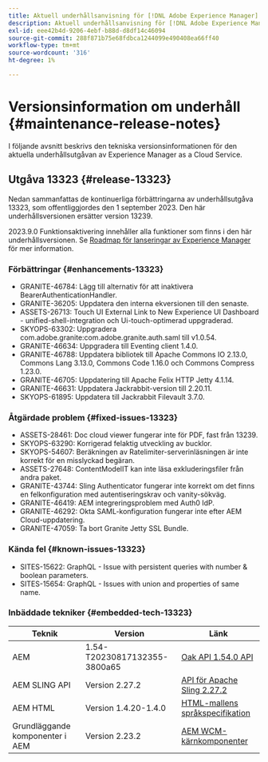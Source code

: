 ```yaml
---
title: Aktuell underhållsanvisning för [!DNL Adobe Experience Manager] as a Cloud Service.
description: Aktuell underhållsanvisning för [!DNL Adobe Experience Manager] as a Cloud Service.
exl-id: eee42b4d-9206-4ebf-b88d-d8df14c46094
source-git-commit: 288f871b75e68fdbca1244099e490408ea66ff40
workflow-type: tm+mt
source-wordcount: '316'
ht-degree: 1%

---
```


# Versionsinformation om underhåll {#maintenance-release-notes}

I följande avsnitt beskrivs den tekniska versionsinformationen för den aktuella underhållsutgåvan av Experience Manager as a Cloud Service.

## Utgåva 13323 {#release-13323}

Nedan sammanfattas de kontinuerliga förbättringarna av underhållsutgåva 13323, som offentliggjordes den 1 september 2023. Den här underhållsversionen ersätter version 13239.

2023.9.0 Funktionsaktivering innehåller alla funktioner som finns i den här underhållsversionen. Se [Roadmap för lanseringar av Experience Manager](https://experienceleague.adobe.com/docs/experience-manager-release-information/aem-release-updates/update-releases-roadmap.html) för mer information.

### Förbättringar {#enhancements-13323}

- GRANITE-46784: Lägg till alternativ för att inaktivera BearerAuthenticationHandler.
- GRANITE-36205: Uppdatera den interna ekversionen till den senaste.
- ASSETS-26713: Touch UI External Link to New Experience UI Dashboard - unified-shell-integration och Ui-touch-optimerad uppgraderad.
- SKYOPS-63302: Uppgradera com.adobe.granite:com.adobe.granite.auth.saml till v1.0.54.
- GRANITE-46634: Uppgradera till Eventing client 1.4.0.
- GRANITE-46788: Uppdatera bibliotek till Apache Commons IO 2.13.0, Commons Lang 3.13.0, Commons Code 1.16.0 och Commons Compress 1.23.0.
- GRANITE-46705: Uppdatering till Apache Felix HTTP Jetty 4.1.14.
- GRANITE-46631: Uppdatera Jackrabbit-version till 2.20.11.
- SKYOPS-61895: Uppdatera till Jackrabbit Filevault 3.7.0.

### Åtgärdade problem {#fixed-issues-13323}

- ASSETS-28461: Doc cloud viewer fungerar inte för PDF, fast från 13239.
- SKYOPS-63290: Korrigerad felaktig utveckling av bucklor.
- SKYOPS-54607: Beräkningen av Ratelimiter-serverinläsningen är inte korrekt för en misslyckad begäran.
- ASSETS-27648: ContentModelIT kan inte läsa exkluderingsfiler från andra paket.
- GRANITE-43744: Sling Authenticator fungerar inte korrekt om det finns en felkonfiguration med autentiseringskrav och vanity-sökväg.
- GRANITE-46419: AEM integreringsproblem med Auth0 IdP.
- GRANITE-46292: Okta SAML-konfiguration fungerar inte efter AEM Cloud-uppdatering.
- GRANITE-47059: Ta bort Granite Jetty SSL Bundle.

### Kända fel {#known-issues-13323}

- SITES-15622: GraphQL - Issue with persistent queries with number &amp; boolean parameters.
- SITES-15654: GraphQL - Issues with union and properties of same name.

### Inbäddade tekniker {#embedded-tech-13323}

| Teknik | Version | Länk |
|---|---|---|
| AEM | 1.54-T20230817132355-3800a65 | [Oak API 1.54.0 API](https://www.javadoc.io/doc/org.apache.jackrabbit/oak-api/1.54.0/index.html) |
| AEM SLING API | Version 2.27.2 | [API för Apache Sling 2.27.2](https://www.javadoc.io/doc/org.apache.sling/org.apache.sling.api/latest/index.html) |
| AEM HTML | Version 1.4.20-1.4.0 | [HTML-mallens språkspecifikation](https://github.com/adobe/htl-spec) |
| Grundläggande komponenter i AEM | Version 2.23.2 | [AEM WCM-kärnkomponenter](https://github.com/adobe/aem-core-wcm-components) |
